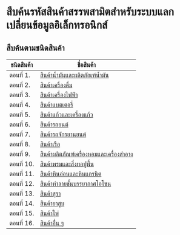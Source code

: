 สืบค้นรหัสสินค้าสรรพสามิตสำหรับระบบแลกเปลี่ยนข้อมูลอิเล็กทรอนิกส์
==

## สืบค้นตามชนิดสินค้า

| ชนิดสินค้า | ชื่อสินค้า |
|--|--|
|ตอนที่ 1. |[สินค้าน้ำมันและผลิตภัณฑ์น้ำมัน](http://edi.excise.go.th/form_search_by_product.php?product_code=0100&search=S&menu=2)|
|ตอนที่ 2.| [สินค้าเครื่องดื่ม](http://edi.excise.go.th/form_search_by_product.php?product_code=0200&search=S&menu=2)|
|ตอนที่ 3.| [สินค้าเครื่องไฟฟ้า](http://edi.excise.go.th/form_search_by_product.php?product_code=0300&search=S&menu=2)|
|ตอนที่ 4. |[สินค้าแบตเตอรี่](http://edi.excise.go.th/form_search_by_product.php?product_code=0400&search=S&menu=2)|
|ตอนที่ 5.| [สินค้าแก้วและเครื่องแก้ว](http://edi.excise.go.th/form_search_by_product.php?product_code=0500&search=S&menu=2)|
|ตอนที่ 6. |[สินค้ารถยนต์](http://edi.excise.go.th/form_search_by_product.php?product_code=0600&search=S&menu=2)|
|ตอนที่ 7. |[สินค้ารถจักรยานยนต์](http://edi.excise.go.th/form_search_by_product.php?product_code=0700&search=S&menu=2)|
|ตอนที่ 8.| [สินค้าเรือ](http://edi.excise.go.th/form_search_by_product.php?product_code=0800&search=S&menu=2)|
|ตอนที่ 9.| [สินค้าผลิตภัณฑ์เครื่องหอมและเครื่องสำอาง](http://edi.excise.go.th/form_search_by_product.php?product_code=0900&search=S&menu=2)|
|ตอนที่ 10.| [สินค้าพรมและสิ่งทอปูพื้น](http://edi.excise.go.th/form_search_by_product.php?product_code=1000&search=S&menu=2)|
|ตอนที่ 11. |[สินค้าหินอ่อนและหินแกรนิต](http://edi.excise.go.th/form_search_by_product.php?product_code=1100&search=S&menu=2)|
|ตอนที่ 12.|[สินค้าทำลายชั้นบรรยากาศโอโซน](http://edi.excise.go.th/form_search_by_product.php?product_code=1200&search=S&menu=2)|
|ตอนที่ 13. |[สินค้าสุรา](http://edi.excise.go.th/form_search_by_product.php?product_code=1300&search=S&menu=2)|
|ตอนที่ 14.| [สินค้ายาสูบ](http://edi.excise.go.th/form_search_by_product.php?product_code=1400&search=S&menu=2)|
|ตอนที่ 15. |[สินค้าไพ่](http://edi.excise.go.th/form_search_by_product.php?product_code=1500&search=S&menu=2)|
|ตอนที่ 16.| [สินค้าอื่่น ๆ](http://edi.excise.go.th/form_search_by_product.php?product_code=1600&search=S&menu=2)|
<!--stackedit_data:
eyJoaXN0b3J5IjpbLTU1NDEwNjA4LDEyNjAwNDcyMDZdfQ==
-->